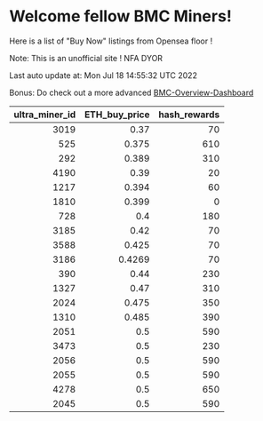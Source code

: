 # Welcome fellow BMC Miners!
Here is a list of "Buy Now" listings from Opensea floor !

Note: This is an unofficial site ! NFA DYOR

Last auto update at: Mon Jul 18 14:55:32 UTC 2022

Bonus: Do check out a more advanced [BMC-Overview-Dashboard](https://dune.com/defifunk/BMC-Overview-Dashboard)


|   ultra_miner_id |   ETH_buy_price |   hash_rewards |
|-----------------:|----------------:|---------------:|
|             3019 |          0.37   |             70 |
|              525 |          0.375  |            610 |
|              292 |          0.389  |            310 |
|             4190 |          0.39   |             20 |
|             1217 |          0.394  |             60 |
|             1810 |          0.399  |              0 |
|              728 |          0.4    |            180 |
|             3185 |          0.42   |             70 |
|             3588 |          0.425  |             70 |
|             3186 |          0.4269 |             70 |
|              390 |          0.44   |            230 |
|             1327 |          0.47   |            310 |
|             2024 |          0.475  |            350 |
|             1310 |          0.485  |            390 |
|             2051 |          0.5    |            590 |
|             3473 |          0.5    |            230 |
|             2056 |          0.5    |            590 |
|             2055 |          0.5    |            590 |
|             4278 |          0.5    |            650 |
|             2045 |          0.5    |            590 |